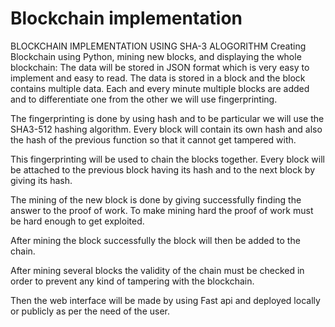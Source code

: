 # Blockchain implementation
BLOCKCHAIN IMPLEMENTATION USING SHA-3 ALOGORITHM
Creating Blockchain using Python, mining new blocks, and displaying the whole blockchain:
The data will be stored in JSON format which is very easy to implement and easy to read. The data is stored in a block and the block contains multiple data. Each and every minute multiple blocks are added and to differentiate one from the other we will use fingerprinting.

The fingerprinting is done by using hash and to be particular we will use the SHA3-512 hashing algorithm. Every block will contain its own hash and also the hash of the previous function so that it cannot get tampered with.

This fingerprinting will be used to chain the blocks together. Every block will be attached to the previous block having its hash and to the next block by giving its hash.

The mining of the new block is done by giving successfully finding the answer to the proof of work. To make mining hard the proof of work must be hard enough to get exploited.

After mining the block successfully the block will then be added to the chain.

After mining several blocks the validity of the chain must be checked in order to prevent any kind of tampering with the blockchain.

Then the web interface will be made by using Fast api and deployed locally or publicly as per the need of the user.
